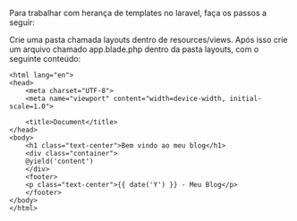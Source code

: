 Para trabalhar com herança de templates no laravel, faça os passos a seguir:

Crie uma pasta chamada layouts dentro de resources/views.
Após isso crie um arquivo chamado app.blade.php dentro da pasta layouts, com o seguinte conteúdo:



	<html lang="en">
	<head>
	    <meta charset="UTF-8">
	    <meta name="viewport" content="width=device-width, initial-scale=1.0">
	 
	    <title>Document</title>
	</head>
	<body>
	    <h1 class="text-center">Bem vindo ao meu blog</h1>
	    <div class="container">
		@yield('content')
	    </div>
	    <footer>
		<p class="text-center">{{ date('Y') }} - Meu Blog</p>
	    </footer>
	</body>
	</html>


